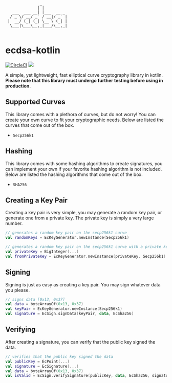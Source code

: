 ```
               _           
              | |          
   ___  ___ __| |___  __ _ 
  / _ \/ __/ _` / __|/ _` |
 |  __/ (_| (_| \__ \ (_| |
  \___|\___\__,_|___/\__,_|              
                           
```

# ecdsa-kotlin


[![CircleCI](https://circleci.com/gh/carterharrison/ecdsa-kotlin.svg?style=shield)](https://circleci.com/gh/carterharrison/ecdsa-kotlin) [![](https://jitpack.io/v/carterharrison/ecdsa-kotlin.svg)](https://jitpack.io/#carterharrison/ecdsa-kotlin)


A simple, yet lightweight, fast elliptical curve cryptography library in kotlin. **Please note that this library must undergo further testing before using in production.**


## Supported Curves
This library comes with a plethora of curves, but do not worry! You can create your own curve to fit your cryptographic needs. Below are listed the curves that come out of the box. 

* `Secp256k1`

## Hashing
This library comes with some hashing algorithms to create signatures, you can implement your own if your favorite hashing algorithm is not included. Below are listed the hashing algorithms that come out of the box. 

* `SHA256`

## Creating a Key Pair
Creating a key pair is very simple, you may generate a random key pair, or generate one from a private key. The private key is simply a very large number.

```kotlin
// generates a random key pair on the secp256k1 curve
val randomKeys = EcKeyGenerator.newInstance(Secp256k1) 

// generates a random key pair on the secp256k1 curve with a private key
val privateKey = BigInteger(...)
val fromPrivateKey = EcKeyGenerator.newInstance(privateKey, Secp256k1) 
```

## Signing
Signing is just as easy as creating a key pair. You may sign whatever data you please.

```kotlin
// signs data [0x13, 0x37]
val data = byteArrayOf(0x13, 0x37)
val keyPair = EcKeyGenerator.newInstance(Secp256k1) 
val signature = EcSign.signData(keyPair, data, EcSha256)
```

## Verifying
After creating a signature, you can verify that the public key signed the data.

```kotlin
// verifies that the public key signed the data
val publicKey = EcPoint(...)
val signature = EcSignature(...)
val data = byteArrayOf(0x13, 0x37)
val isValid = EcSign.verifySignature(publicKey, data, EcSha256, signature)
```
